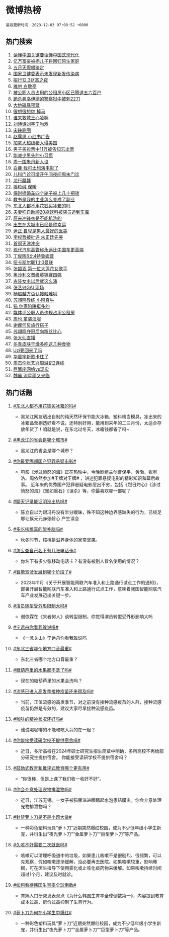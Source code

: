 # 微博热榜

`最后更新时间：2023-12-03 07:08:52 +0800`

## 热门搜索

1. [读懂中国关键要读懂中国式现代化](https://m.weibo.cn/search?containerid=100103type%3D1%26t%3D10%26q%3D%23%E8%AF%BB%E6%87%82%E4%B8%AD%E5%9B%BD%E5%85%B3%E9%94%AE%E8%A6%81%E8%AF%BB%E6%87%82%E4%B8%AD%E5%9B%BD%E5%BC%8F%E7%8E%B0%E4%BB%A3%E5%8C%96%23&stream_entry_id=51&isnewpage=1&extparam=seat%3D1%26filter_type%3Drealtimehot%26cate%3D10103%26stream_entry_id%3D51%26dgr%3D0%26q%3D%2523%25E8%25AF%25BB%25E6%2587%2582%25E4%25B8%25AD%25E5%259B%25BD%25E5%2585%25B3%25E9%2594%25AE%25E8%25A6%2581%25E8%25AF%25BB%25E6%2587%2582%25E4%25B8%25AD%25E5%259B%25BD%25E5%25BC%258F%25E7%258E%25B0%25E4%25BB%25A3%25E5%258C%2596%2523%26c_type%3D51%26pos%3D0%26display_time%3D1701558531%26pre_seqid%3D1701558531039011544151)
1. [亿万富豪被拐儿子将回归原生家庭](https://m.weibo.cn/search?containerid=100103type%3D1%26t%3D10%26q%3D%23%E4%BA%BF%E4%B8%87%E5%AF%8C%E8%B1%AA%E8%A2%AB%E6%8B%90%E5%84%BF%E5%AD%90%E5%B0%86%E5%9B%9E%E5%BD%92%E5%8E%9F%E7%94%9F%E5%AE%B6%E5%BA%AD%23&stream_entry_id=31&isnewpage=1&extparam=seat%3D1%26lcate%3D5001%26realpos%3D1%26stream_entry_id%3D31%26dgr%3D0%26pos%3D0%26band_rank%3D1%26cate%3D5001%26filter_type%3Drealtimehot%26q%3D%2523%25E4%25BA%25BF%25E4%25B8%2587%25E5%25AF%258C%25E8%25B1%25AA%25E8%25A2%25AB%25E6%258B%2590%25E5%2584%25BF%25E5%25AD%2590%25E5%25B0%2586%25E5%259B%259E%25E5%25BD%2592%25E5%258E%259F%25E7%2594%259F%25E5%25AE%25B6%25E5%25BA%25AD%2523%26flag%3D2%26c_type%3D31%26display_time%3D1701558531%26pre_seqid%3D1701558531039011544151)
1. [五月天假唱鉴定](https://m.weibo.cn/search?containerid=100103type%3D1%26t%3D10%26q%3D%E4%BA%94%E6%9C%88%E5%A4%A9%E5%81%87%E5%94%B1%E9%89%B4%E5%AE%9A&stream_entry_id=31&isnewpage=1&extparam=seat%3D1%26lcate%3D5001%26realpos%3D2%26stream_entry_id%3D31%26dgr%3D0%26pos%3D1%26band_rank%3D2%26cate%3D5001%26filter_type%3Drealtimehot%26q%3D%25E4%25BA%2594%25E6%259C%2588%25E5%25A4%25A9%25E5%2581%2587%25E5%2594%25B1%25E9%2589%25B4%25E5%25AE%259A%26flag%3D2%26c_type%3D31%26display_time%3D1701558531%26pre_seqid%3D1701558531039011544151)
1. [国家卫健委表示未发现新发传染病](https://m.weibo.cn/search?containerid=100103type%3D1%26t%3D10%26q%3D%23%E5%9B%BD%E5%AE%B6%E5%8D%AB%E5%81%A5%E5%A7%94%E8%A1%A8%E7%A4%BA%E6%9C%AA%E5%8F%91%E7%8E%B0%E6%96%B0%E5%8F%91%E4%BC%A0%E6%9F%93%E7%97%85%23&stream_entry_id=31&isnewpage=1&extparam=seat%3D1%26lcate%3D5001%26realpos%3D3%26stream_entry_id%3D31%26dgr%3D0%26pos%3D2%26band_rank%3D3%26cate%3D5001%26filter_type%3Drealtimehot%26q%3D%2523%25E5%259B%25BD%25E5%25AE%25B6%25E5%258D%25AB%25E5%2581%25A5%25E5%25A7%2594%25E8%25A1%25A8%25E7%25A4%25BA%25E6%259C%25AA%25E5%258F%2591%25E7%258E%25B0%25E6%2596%25B0%25E5%258F%2591%25E4%25BC%25A0%25E6%259F%2593%25E7%2597%2585%2523%26flag%3D0%26c_type%3D31%26display_time%3D1701558531%26pre_seqid%3D1701558531039011544151)
1. [招行12.3财富之夜](https://m.weibo.cn/search?containerid=100103type%3D1%26t%3D10%26q%3D%23%E6%8B%9B%E8%A1%8C12.3%E8%B4%A2%E5%AF%8C%E4%B9%8B%E5%A4%9C%23&stream_entry_id=31&isnewpage=1&extparam=seat%3D1%26lcate%3D5001%26cate%3D5001%26stream_entry_id%3D31%26pos%3D3%26band_rank%3D4%26adid%3D213265%26is_ad_pos%3D1%26dgr%3D0%26q%3D%2523%25E6%258B%259B%25E8%25A1%258C12.3%25E8%25B4%25A2%25E5%25AF%258C%25E4%25B9%258B%25E5%25A4%259C%2523%26filter_type%3Drealtimehot%26c_type%3D31%26topic_ad%3D1%26display_time%3D1701558531%26pre_seqid%3D1701558531039011544151)
1. [难哄 白敬亭](https://m.weibo.cn/search?containerid=100103type%3D1%26t%3D10%26q%3D%E9%9A%BE%E5%93%84+%E7%99%BD%E6%95%AC%E4%BA%AD&stream_entry_id=31&isnewpage=1&extparam=seat%3D1%26lcate%3D5001%26realpos%3D4%26stream_entry_id%3D31%26dgr%3D0%26pos%3D4%26band_rank%3D4%26cate%3D5001%26filter_type%3Drealtimehot%26q%3D%25E9%259A%25BE%25E5%2593%2584%2520%25E7%2599%25BD%25E6%2595%25AC%25E4%25BA%25AD%26flag%3D2%26c_type%3D31%26display_time%3D1701558531%26pre_seqid%3D1701558531039011544151)
1. [被公职人员占用的公租房小区已腾退五六百户](https://m.weibo.cn/search?containerid=100103type%3D1%26t%3D10%26q%3D%23%E8%A2%AB%E5%85%AC%E8%81%8C%E4%BA%BA%E5%91%98%E5%8D%A0%E7%94%A8%E7%9A%84%E5%85%AC%E7%A7%9F%E6%88%BF%E5%B0%8F%E5%8C%BA%E5%B7%B2%E8%85%BE%E9%80%80%E4%BA%94%E5%85%AD%E7%99%BE%E6%88%B7%23&stream_entry_id=31&isnewpage=1&extparam=seat%3D1%26lcate%3D5001%26realpos%3D5%26stream_entry_id%3D31%26dgr%3D0%26pos%3D5%26band_rank%3D5%26cate%3D5001%26filter_type%3Drealtimehot%26q%3D%2523%25E8%25A2%25AB%25E5%2585%25AC%25E8%2581%258C%25E4%25BA%25BA%25E5%2591%2598%25E5%258D%25A0%25E7%2594%25A8%25E7%259A%2584%25E5%2585%25AC%25E7%25A7%259F%25E6%2588%25BF%25E5%25B0%258F%25E5%258C%25BA%25E5%25B7%25B2%25E8%2585%25BE%25E9%2580%2580%25E4%25BA%2594%25E5%2585%25AD%25E7%2599%25BE%25E6%2588%25B7%2523%26flag%3D2%26c_type%3D31%26display_time%3D1701558531%26pre_seqid%3D1701558531039011544151)
1. [跪杀弗洛伊德的警察狱中被刺22刀](https://m.weibo.cn/search?containerid=100103type%3D1%26t%3D10%26q%3D%23%E8%B7%AA%E6%9D%80%E5%BC%97%E6%B4%9B%E4%BC%8A%E5%BE%B7%E7%9A%84%E8%AD%A6%E5%AF%9F%E7%8B%B1%E4%B8%AD%E8%A2%AB%E5%88%BA22%E5%88%80%23&stream_entry_id=31&isnewpage=1&extparam=seat%3D1%26lcate%3D5001%26realpos%3D6%26stream_entry_id%3D31%26dgr%3D0%26pos%3D6%26band_rank%3D6%26cate%3D5001%26filter_type%3Drealtimehot%26q%3D%2523%25E8%25B7%25AA%25E6%259D%2580%25E5%25BC%2597%25E6%25B4%259B%25E4%25BC%258A%25E5%25BE%25B7%25E7%259A%2584%25E8%25AD%25A6%25E5%25AF%259F%25E7%258B%25B1%25E4%25B8%25AD%25E8%25A2%25AB%25E5%2588%25BA22%25E5%2588%2580%2523%26flag%3D2%26c_type%3D31%26display_time%3D1701558531%26pre_seqid%3D1701558531039011544151)
1. [大地磁暴预警](https://m.weibo.cn/search?containerid=100103type%3D1%26t%3D10%26q%3D%23%E5%A4%A7%E5%9C%B0%E7%A3%81%E6%9A%B4%E9%A2%84%E8%AD%A6%23&stream_entry_id=31&isnewpage=1&extparam=seat%3D1%26lcate%3D5001%26realpos%3D7%26stream_entry_id%3D31%26dgr%3D0%26pos%3D7%26band_rank%3D7%26cate%3D5001%26filter_type%3Drealtimehot%26q%3D%2523%25E5%25A4%25A7%25E5%259C%25B0%25E7%25A3%2581%25E6%259A%25B4%25E9%25A2%2584%25E8%25AD%25A6%2523%26flag%3D0%26c_type%3D31%26display_time%3D1701558531%26pre_seqid%3D1701558531039011544151)
1. [很想很想你 掉马](https://m.weibo.cn/search?containerid=100103type%3D1%26t%3D10%26q%3D%E5%BE%88%E6%83%B3%E5%BE%88%E6%83%B3%E4%BD%A0+%E6%8E%89%E9%A9%AC&stream_entry_id=31&isnewpage=1&extparam=seat%3D1%26lcate%3D5001%26realpos%3D8%26stream_entry_id%3D31%26dgr%3D0%26pos%3D8%26band_rank%3D8%26cate%3D5001%26filter_type%3Drealtimehot%26q%3D%25E5%25BE%2588%25E6%2583%25B3%25E5%25BE%2588%25E6%2583%25B3%25E4%25BD%25A0%2520%25E6%258E%2589%25E9%25A9%25AC%26flag%3D0%26c_type%3D31%26display_time%3D1701558531%26pre_seqid%3D1701558531039011544151)
1. [谁来救救王心凌啊](https://m.weibo.cn/search?containerid=100103type%3D1%26t%3D10%26q%3D%E8%B0%81%E6%9D%A5%E6%95%91%E6%95%91%E7%8E%8B%E5%BF%83%E5%87%8C%E5%95%8A&stream_entry_id=31&isnewpage=1&extparam=seat%3D1%26lcate%3D5001%26realpos%3D9%26stream_entry_id%3D31%26dgr%3D0%26pos%3D9%26band_rank%3D9%26cate%3D5001%26filter_type%3Drealtimehot%26q%3D%25E8%25B0%2581%25E6%259D%25A5%25E6%2595%2591%25E6%2595%2591%25E7%258E%258B%25E5%25BF%2583%25E5%2587%258C%25E5%2595%258A%26flag%3D0%26c_type%3D31%26display_time%3D1701558531%26pre_seqid%3D1701558531039011544151)
1. [刘诗诗刘宇宁吻戏](https://m.weibo.cn/search?containerid=100103type%3D1%26t%3D10%26q%3D%E5%88%98%E8%AF%97%E8%AF%97%E5%88%98%E5%AE%87%E5%AE%81%E5%90%BB%E6%88%8F&stream_entry_id=31&isnewpage=1&extparam=seat%3D1%26lcate%3D5001%26realpos%3D10%26stream_entry_id%3D31%26dgr%3D0%26pos%3D10%26band_rank%3D10%26cate%3D5001%26filter_type%3Drealtimehot%26q%3D%25E5%2588%2598%25E8%25AF%2597%25E8%25AF%2597%25E5%2588%2598%25E5%25AE%2587%25E5%25AE%2581%25E5%2590%25BB%25E6%2588%258F%26flag%3D0%26c_type%3D31%26display_time%3D1701558531%26pre_seqid%3D1701558531039011544151)
1. [宋轶删图](https://m.weibo.cn/search?containerid=100103type%3D1%26t%3D10%26q%3D%23%E5%AE%8B%E8%BD%B6%E5%88%A0%E5%9B%BE%23&stream_entry_id=31&isnewpage=1&extparam=seat%3D1%26lcate%3D5001%26realpos%3D11%26stream_entry_id%3D31%26dgr%3D0%26pos%3D11%26band_rank%3D11%26cate%3D5001%26filter_type%3Drealtimehot%26q%3D%2523%25E5%25AE%258B%25E8%25BD%25B6%25E5%2588%25A0%25E5%259B%25BE%2523%26flag%3D2%26c_type%3D31%26display_time%3D1701558531%26pre_seqid%3D1701558531039011544151)
1. [赵露思 小红书广告](https://m.weibo.cn/search?containerid=100103type%3D1%26t%3D10%26q%3D%E8%B5%B5%E9%9C%B2%E6%80%9D+%E5%B0%8F%E7%BA%A2%E4%B9%A6%E5%B9%BF%E5%91%8A&stream_entry_id=31&isnewpage=1&extparam=seat%3D1%26lcate%3D5001%26realpos%3D12%26stream_entry_id%3D31%26dgr%3D0%26pos%3D12%26band_rank%3D12%26cate%3D5001%26filter_type%3Drealtimehot%26q%3D%25E8%25B5%25B5%25E9%259C%25B2%25E6%2580%259D%2520%25E5%25B0%258F%25E7%25BA%25A2%25E4%25B9%25A6%25E5%25B9%25BF%25E5%2591%258A%26flag%3D0%26c_type%3D31%26display_time%3D1701558531%26pre_seqid%3D1701558531039011544151)
1. [加拿大超级猪入侵美国](https://m.weibo.cn/search?containerid=100103type%3D1%26t%3D10%26q%3D%23%E5%8A%A0%E6%8B%BF%E5%A4%A7%E8%B6%85%E7%BA%A7%E7%8C%AA%E5%85%A5%E4%BE%B5%E7%BE%8E%E5%9B%BD%23&stream_entry_id=31&isnewpage=1&extparam=seat%3D1%26lcate%3D5001%26realpos%3D13%26stream_entry_id%3D31%26dgr%3D0%26pos%3D13%26band_rank%3D13%26cate%3D5001%26filter_type%3Drealtimehot%26q%3D%2523%25E5%258A%25A0%25E6%258B%25BF%25E5%25A4%25A7%25E8%25B6%2585%25E7%25BA%25A7%25E7%258C%25AA%25E5%2585%25A5%25E4%25BE%25B5%25E7%25BE%258E%25E5%259B%25BD%2523%26flag%3D0%26c_type%3D31%26display_time%3D1701558531%26pre_seqid%3D1701558531039011544151)
1. [男子买彩票中11万被告知忘出票](https://m.weibo.cn/search?containerid=100103type%3D1%26t%3D10%26q%3D%23%E7%94%B7%E5%AD%90%E4%B9%B0%E5%BD%A9%E7%A5%A8%E4%B8%AD11%E4%B8%87%E8%A2%AB%E5%91%8A%E7%9F%A5%E5%BF%98%E5%87%BA%E7%A5%A8%23&stream_entry_id=31&isnewpage=1&extparam=seat%3D1%26lcate%3D5001%26realpos%3D14%26stream_entry_id%3D31%26dgr%3D0%26pos%3D14%26band_rank%3D14%26cate%3D5001%26filter_type%3Drealtimehot%26q%3D%2523%25E7%2594%25B7%25E5%25AD%2590%25E4%25B9%25B0%25E5%25BD%25A9%25E7%25A5%25A8%25E4%25B8%25AD11%25E4%25B8%2587%25E8%25A2%25AB%25E5%2591%258A%25E7%259F%25A5%25E5%25BF%2598%25E5%2587%25BA%25E7%25A5%25A8%2523%26flag%3D0%26c_type%3D31%26display_time%3D1701558531%26pre_seqid%3D1701558531039011544151)
1. [能减少黑头的小习惯](https://m.weibo.cn/search?containerid=100103type%3D1%26t%3D10%26q%3D%E8%83%BD%E5%87%8F%E5%B0%91%E9%BB%91%E5%A4%B4%E7%9A%84%E5%B0%8F%E4%B9%A0%E6%83%AF&stream_entry_id=31&isnewpage=1&extparam=seat%3D1%26lcate%3D5001%26realpos%3D15%26stream_entry_id%3D31%26dgr%3D0%26pos%3D15%26band_rank%3D15%26cate%3D5001%26filter_type%3Drealtimehot%26q%3D%25E8%2583%25BD%25E5%2587%258F%25E5%25B0%2591%25E9%25BB%2591%25E5%25A4%25B4%25E7%259A%2584%25E5%25B0%258F%25E4%25B9%25A0%25E6%2583%25AF%26flag%3D0%26c_type%3D31%26display_time%3D1701558531%26pre_seqid%3D1701558531039011544151)
1. [周一围朱丹新人设](https://m.weibo.cn/search?containerid=100103type%3D1%26t%3D10%26q%3D%E5%91%A8%E4%B8%80%E5%9B%B4%E6%9C%B1%E4%B8%B9%E6%96%B0%E4%BA%BA%E8%AE%BE&stream_entry_id=31&isnewpage=1&extparam=seat%3D1%26lcate%3D5001%26realpos%3D16%26stream_entry_id%3D31%26dgr%3D0%26pos%3D16%26band_rank%3D16%26cate%3D5001%26filter_type%3Drealtimehot%26q%3D%25E5%2591%25A8%25E4%25B8%2580%25E5%259B%25B4%25E6%259C%25B1%25E4%25B8%25B9%25E6%2596%25B0%25E4%25BA%25BA%25E8%25AE%25BE%26flag%3D0%26c_type%3D31%26display_time%3D1701558531%26pre_seqid%3D1701558531039011544151)
1. [白鹿 我可太想演电影了](https://m.weibo.cn/search?containerid=100103type%3D1%26t%3D10%26q%3D%E7%99%BD%E9%B9%BF+%E6%88%91%E5%8F%AF%E5%A4%AA%E6%83%B3%E6%BC%94%E7%94%B5%E5%BD%B1%E4%BA%86&stream_entry_id=31&isnewpage=1&extparam=seat%3D1%26lcate%3D5001%26realpos%3D17%26stream_entry_id%3D31%26dgr%3D0%26pos%3D17%26band_rank%3D17%26cate%3D5001%26filter_type%3Drealtimehot%26q%3D%25E7%2599%25BD%25E9%25B9%25BF%2520%25E6%2588%2591%25E5%258F%25AF%25E5%25A4%25AA%25E6%2583%25B3%25E6%25BC%2594%25E7%2594%25B5%25E5%25BD%25B1%25E4%25BA%2586%26flag%3D0%26c_type%3D31%26display_time%3D1701558531%26pre_seqid%3D1701558531039011544151)
1. [儿科门诊可增开午间夜间周末门诊](https://m.weibo.cn/search?containerid=100103type%3D1%26t%3D10%26q%3D%23%E5%84%BF%E7%A7%91%E9%97%A8%E8%AF%8A%E5%8F%AF%E5%A2%9E%E5%BC%80%E5%8D%88%E9%97%B4%E5%A4%9C%E9%97%B4%E5%91%A8%E6%9C%AB%E9%97%A8%E8%AF%8A%23&stream_entry_id=31&isnewpage=1&extparam=seat%3D1%26lcate%3D5001%26realpos%3D18%26stream_entry_id%3D31%26dgr%3D0%26pos%3D18%26band_rank%3D18%26cate%3D5001%26filter_type%3Drealtimehot%26q%3D%2523%25E5%2584%25BF%25E7%25A7%2591%25E9%2597%25A8%25E8%25AF%258A%25E5%258F%25AF%25E5%25A2%259E%25E5%25BC%2580%25E5%258D%2588%25E9%2597%25B4%25E5%25A4%259C%25E9%2597%25B4%25E5%2591%25A8%25E6%259C%25AB%25E9%2597%25A8%25E8%25AF%258A%2523%26flag%3D0%26c_type%3D31%26display_time%3D1701558531%26pre_seqid%3D1701558531039011544151)
1. [龙行龘龘](https://m.weibo.cn/search?containerid=100103type%3D1%26t%3D10%26q%3D%23%E9%BE%99%E8%A1%8C%E9%BE%98%E9%BE%98%23&stream_entry_id=31&isnewpage=1&extparam=seat%3D1%26lcate%3D5001%26realpos%3D19%26stream_entry_id%3D31%26dgr%3D0%26pos%3D19%26band_rank%3D19%26cate%3D5001%26filter_type%3Drealtimehot%26q%3D%2523%25E9%25BE%2599%25E8%25A1%258C%25E9%25BE%2598%25E9%25BE%2598%2523%26flag%3D0%26c_type%3D31%26display_time%3D1701558531%26pre_seqid%3D1701558531039011544151)
1. [摇粒绒 保暖](https://m.weibo.cn/search?containerid=100103type%3D1%26t%3D10%26q%3D%E6%91%87%E7%B2%92%E7%BB%92+%E4%BF%9D%E6%9A%96&stream_entry_id=31&isnewpage=1&extparam=seat%3D1%26lcate%3D5001%26realpos%3D20%26stream_entry_id%3D31%26dgr%3D0%26pos%3D20%26band_rank%3D20%26cate%3D5001%26filter_type%3Drealtimehot%26q%3D%25E6%2591%2587%25E7%25B2%2592%25E7%25BB%2592%2520%25E4%25BF%259D%25E6%259A%2596%26flag%3D0%26c_type%3D31%26display_time%3D1701558531%26pre_seqid%3D1701558531039011544151)
1. [保时捷婚车四个轮子被上几十把锁](https://m.weibo.cn/search?containerid=100103type%3D1%26t%3D10%26q%3D%23%E4%BF%9D%E6%97%B6%E6%8D%B7%E5%A9%9A%E8%BD%A6%E5%9B%9B%E4%B8%AA%E8%BD%AE%E5%AD%90%E8%A2%AB%E4%B8%8A%E5%87%A0%E5%8D%81%E6%8A%8A%E9%94%81%23&stream_entry_id=31&isnewpage=1&extparam=seat%3D1%26lcate%3D5001%26realpos%3D21%26stream_entry_id%3D31%26dgr%3D0%26pos%3D21%26band_rank%3D21%26cate%3D5001%26filter_type%3Drealtimehot%26q%3D%2523%25E4%25BF%259D%25E6%2597%25B6%25E6%258D%25B7%25E5%25A9%259A%25E8%25BD%25A6%25E5%259B%259B%25E4%25B8%25AA%25E8%25BD%25AE%25E5%25AD%2590%25E8%25A2%25AB%25E4%25B8%258A%25E5%2587%25A0%25E5%258D%2581%25E6%258A%258A%25E9%2594%2581%2523%26flag%3D0%26c_type%3D31%26display_time%3D1701558531%26pre_seqid%3D1701558531039011544151)
1. [教书是我的主业怎么变成了副业](https://m.weibo.cn/search?containerid=100103type%3D1%26t%3D10%26q%3D%23%E6%95%99%E4%B9%A6%E6%98%AF%E6%88%91%E7%9A%84%E4%B8%BB%E4%B8%9A%E6%80%8E%E4%B9%88%E5%8F%98%E6%88%90%E4%BA%86%E5%89%AF%E4%B8%9A%23&stream_entry_id=31&isnewpage=1&extparam=seat%3D1%26lcate%3D5001%26realpos%3D22%26stream_entry_id%3D31%26dgr%3D0%26pos%3D22%26band_rank%3D22%26cate%3D5001%26filter_type%3Drealtimehot%26q%3D%2523%25E6%2595%2599%25E4%25B9%25A6%25E6%2598%25AF%25E6%2588%2591%25E7%259A%2584%25E4%25B8%25BB%25E4%25B8%259A%25E6%2580%258E%25E4%25B9%2588%25E5%258F%2598%25E6%2588%2590%25E4%25BA%2586%25E5%2589%25AF%25E4%25B8%259A%2523%26flag%3D0%26c_type%3D31%26display_time%3D1701558531%26pre_seqid%3D1701558531039011544151)
1. [东北人都不用花钱买冰箱的吗](https://m.weibo.cn/search?containerid=100103type%3D1%26t%3D10%26q%3D%23%E4%B8%9C%E5%8C%97%E4%BA%BA%E9%83%BD%E4%B8%8D%E7%94%A8%E8%8A%B1%E9%92%B1%E4%B9%B0%E5%86%B0%E7%AE%B1%E7%9A%84%E5%90%97%23&stream_entry_id=31&isnewpage=1&extparam=seat%3D1%26lcate%3D5001%26realpos%3D23%26stream_entry_id%3D31%26dgr%3D0%26pos%3D23%26band_rank%3D23%26cate%3D5001%26filter_type%3Drealtimehot%26q%3D%2523%25E4%25B8%259C%25E5%258C%2597%25E4%25BA%25BA%25E9%2583%25BD%25E4%25B8%258D%25E7%2594%25A8%25E8%258A%25B1%25E9%2592%25B1%25E4%25B9%25B0%25E5%2586%25B0%25E7%25AE%25B1%25E7%259A%2584%25E5%2590%2597%2523%26flag%3D32768%26c_type%3D31%26display_time%3D1701558531%26pre_seqid%3D1701558531039011544151)
1. [夫妻吃自助顺20瓶饮料被店员追到车库](https://m.weibo.cn/search?containerid=100103type%3D1%26t%3D10%26q%3D%23%E5%A4%AB%E5%A6%BB%E5%90%83%E8%87%AA%E5%8A%A9%E9%A1%BA20%E7%93%B6%E9%A5%AE%E6%96%99%E8%A2%AB%E5%BA%97%E5%91%98%E8%BF%BD%E5%88%B0%E8%BD%A6%E5%BA%93%23&stream_entry_id=31&isnewpage=1&extparam=seat%3D1%26lcate%3D5001%26realpos%3D24%26stream_entry_id%3D31%26dgr%3D0%26pos%3D24%26band_rank%3D24%26cate%3D5001%26filter_type%3Drealtimehot%26q%3D%2523%25E5%25A4%25AB%25E5%25A6%25BB%25E5%2590%2583%25E8%2587%25AA%25E5%258A%25A9%25E9%25A1%25BA20%25E7%2593%25B6%25E9%25A5%25AE%25E6%2596%2599%25E8%25A2%25AB%25E5%25BA%2597%25E5%2591%2598%25E8%25BF%25BD%25E5%2588%25B0%25E8%25BD%25A6%25E5%25BA%2593%2523%26flag%3D0%26c_type%3D31%26display_time%3D1701558531%26pre_seqid%3D1701558531039011544151)
1. [原来冲锋衣是不能机洗的](https://m.weibo.cn/search?containerid=100103type%3D1%26t%3D10%26q%3D%23%E5%8E%9F%E6%9D%A5%E5%86%B2%E9%94%8B%E8%A1%A3%E6%98%AF%E4%B8%8D%E8%83%BD%E6%9C%BA%E6%B4%97%E7%9A%84%23&stream_entry_id=31&isnewpage=1&extparam=seat%3D1%26lcate%3D5001%26realpos%3D25%26stream_entry_id%3D31%26dgr%3D0%26pos%3D25%26band_rank%3D25%26cate%3D5001%26filter_type%3Drealtimehot%26q%3D%2523%25E5%258E%259F%25E6%259D%25A5%25E5%2586%25B2%25E9%2594%258B%25E8%25A1%25A3%25E6%2598%25AF%25E4%25B8%258D%25E8%2583%25BD%25E6%259C%25BA%25E6%25B4%2597%25E7%259A%2584%2523%26flag%3D0%26c_type%3D31%26display_time%3D1701558531%26pre_seqid%3D1701558531039011544151)
1. [出生在大城市已经是种幸运](https://m.weibo.cn/search?containerid=100103type%3D1%26t%3D10%26q%3D%23%E5%87%BA%E7%94%9F%E5%9C%A8%E5%A4%A7%E5%9F%8E%E5%B8%82%E5%B7%B2%E7%BB%8F%E6%98%AF%E7%A7%8D%E5%B9%B8%E8%BF%90%23&stream_entry_id=31&isnewpage=1&extparam=seat%3D1%26lcate%3D5001%26realpos%3D26%26stream_entry_id%3D31%26dgr%3D0%26pos%3D26%26band_rank%3D26%26cate%3D5001%26filter_type%3Drealtimehot%26q%3D%2523%25E5%2587%25BA%25E7%2594%259F%25E5%259C%25A8%25E5%25A4%25A7%25E5%259F%258E%25E5%25B8%2582%25E5%25B7%25B2%25E7%25BB%258F%25E6%2598%25AF%25E7%25A7%258D%25E5%25B9%25B8%25E8%25BF%2590%2523%26flag%3D0%26c_type%3D31%26display_time%3D1701558531%26pre_seqid%3D1701558531039011544151)
1. [尹正 自卑是男人最好的医美](https://m.weibo.cn/search?containerid=100103type%3D1%26t%3D10%26q%3D%E5%B0%B9%E6%AD%A3+%E8%87%AA%E5%8D%91%E6%98%AF%E7%94%B7%E4%BA%BA%E6%9C%80%E5%A5%BD%E7%9A%84%E5%8C%BB%E7%BE%8E&stream_entry_id=31&isnewpage=1&extparam=seat%3D1%26lcate%3D5001%26realpos%3D27%26stream_entry_id%3D31%26dgr%3D0%26pos%3D27%26band_rank%3D27%26cate%3D5001%26filter_type%3Drealtimehot%26q%3D%25E5%25B0%25B9%25E6%25AD%25A3%2520%25E8%2587%25AA%25E5%258D%2591%25E6%2598%25AF%25E7%2594%25B7%25E4%25BA%25BA%25E6%259C%2580%25E5%25A5%25BD%25E7%259A%2584%25E5%258C%25BB%25E7%25BE%258E%26flag%3D0%26c_type%3D31%26display_time%3D1701558531%26pre_seqid%3D1701558531039011544151)
1. [李权哲被批评 朱正廷先哭](https://m.weibo.cn/search?containerid=100103type%3D1%26t%3D10%26q%3D%E6%9D%8E%E6%9D%83%E5%93%B2%E8%A2%AB%E6%89%B9%E8%AF%84+%E6%9C%B1%E6%AD%A3%E5%BB%B7%E5%85%88%E5%93%AD&stream_entry_id=31&isnewpage=1&extparam=seat%3D1%26lcate%3D5001%26realpos%3D28%26stream_entry_id%3D31%26dgr%3D0%26pos%3D28%26band_rank%3D28%26cate%3D5001%26filter_type%3Drealtimehot%26q%3D%25E6%259D%258E%25E6%259D%2583%25E5%2593%25B2%25E8%25A2%25AB%25E6%2589%25B9%25E8%25AF%2584%2520%25E6%259C%25B1%25E6%25AD%25A3%25E5%25BB%25B7%25E5%2585%2588%25E5%2593%25AD%26flag%3D0%26c_type%3D31%26display_time%3D1701558531%26pre_seqid%3D1701558531039011544151)
1. [首钢天津冲突](https://m.weibo.cn/search?containerid=100103type%3D1%26t%3D10%26q%3D%23%E9%A6%96%E9%92%A2%E5%A4%A9%E6%B4%A5%E5%86%B2%E7%AA%81%23&stream_entry_id=31&isnewpage=1&extparam=seat%3D1%26lcate%3D5001%26realpos%3D29%26stream_entry_id%3D31%26dgr%3D0%26pos%3D29%26band_rank%3D29%26cate%3D5001%26filter_type%3Drealtimehot%26q%3D%2523%25E9%25A6%2596%25E9%2592%25A2%25E5%25A4%25A9%25E6%25B4%25A5%25E5%2586%25B2%25E7%25AA%2581%2523%26flag%3D0%26c_type%3D31%26display_time%3D1701558531%26pre_seqid%3D1701558531039011544151)
1. [现代汽车高管称永远比中国车更高端](https://m.weibo.cn/search?containerid=100103type%3D1%26t%3D10%26q%3D%23%E7%8E%B0%E4%BB%A3%E6%B1%BD%E8%BD%A6%E9%AB%98%E7%AE%A1%E7%A7%B0%E6%B0%B8%E8%BF%9C%E6%AF%94%E4%B8%AD%E5%9B%BD%E8%BD%A6%E6%9B%B4%E9%AB%98%E7%AB%AF%23&stream_entry_id=31&isnewpage=1&extparam=seat%3D1%26lcate%3D5001%26realpos%3D30%26stream_entry_id%3D31%26dgr%3D0%26pos%3D30%26band_rank%3D30%26cate%3D5001%26filter_type%3Drealtimehot%26q%3D%2523%25E7%258E%25B0%25E4%25BB%25A3%25E6%25B1%25BD%25E8%25BD%25A6%25E9%25AB%2598%25E7%25AE%25A1%25E7%25A7%25B0%25E6%25B0%25B8%25E8%25BF%259C%25E6%25AF%2594%25E4%25B8%25AD%25E5%259B%25BD%25E8%25BD%25A6%25E6%259B%25B4%25E9%25AB%2598%25E7%25AB%25AF%2523%26flag%3D1%26c_type%3D31%26display_time%3D1701558531%26pre_seqid%3D1701558531039011544151)
1. [丁俊晖6比4特鲁姆普](https://m.weibo.cn/search?containerid=100103type%3D1%26t%3D10%26q%3D%23%E4%B8%81%E4%BF%8A%E6%99%966%E6%AF%944%E7%89%B9%E9%B2%81%E5%A7%86%E6%99%AE%23&stream_entry_id=31&isnewpage=1&extparam=seat%3D1%26lcate%3D5001%26realpos%3D31%26stream_entry_id%3D31%26dgr%3D0%26pos%3D31%26band_rank%3D31%26cate%3D5001%26filter_type%3Drealtimehot%26q%3D%2523%25E4%25B8%2581%25E4%25BF%258A%25E6%2599%25966%25E6%25AF%25944%25E7%2589%25B9%25E9%25B2%2581%25E5%25A7%2586%25E6%2599%25AE%2523%26flag%3D1%26c_type%3D31%26display_time%3D1701558531%26pre_seqid%3D1701558531039011544151)
1. [纽卡斯尔联1比0曼联](https://m.weibo.cn/search?containerid=100103type%3D1%26t%3D10%26q%3D%23%E7%BA%BD%E5%8D%A1%E6%96%AF%E5%B0%94%E8%81%941%E6%AF%940%E6%9B%BC%E8%81%94%23&stream_entry_id=31&isnewpage=1&extparam=seat%3D1%26lcate%3D5001%26realpos%3D32%26stream_entry_id%3D31%26dgr%3D0%26pos%3D32%26band_rank%3D32%26cate%3D5001%26filter_type%3Drealtimehot%26q%3D%2523%25E7%25BA%25BD%25E5%258D%25A1%25E6%2596%25AF%25E5%25B0%2594%25E8%2581%25941%25E6%25AF%25940%25E6%259B%25BC%25E8%2581%2594%2523%26flag%3D1%26c_type%3D31%26display_time%3D1701558531%26pre_seqid%3D1701558531039011544151)
1. [张韶涵 第一位大莲花女歌手](https://m.weibo.cn/search?containerid=100103type%3D1%26t%3D10%26q%3D%E5%BC%A0%E9%9F%B6%E6%B6%B5+%E7%AC%AC%E4%B8%80%E4%BD%8D%E5%A4%A7%E8%8E%B2%E8%8A%B1%E5%A5%B3%E6%AD%8C%E6%89%8B&stream_entry_id=31&isnewpage=1&extparam=seat%3D1%26lcate%3D5001%26realpos%3D33%26stream_entry_id%3D31%26dgr%3D0%26pos%3D33%26band_rank%3D33%26cate%3D5001%26filter_type%3Drealtimehot%26q%3D%25E5%25BC%25A0%25E9%259F%25B6%25E6%25B6%25B5%2520%25E7%25AC%25AC%25E4%25B8%2580%25E4%25BD%258D%25E5%25A4%25A7%25E8%258E%25B2%25E8%258A%25B1%25E5%25A5%25B3%25E6%25AD%258C%25E6%2589%258B%26flag%3D0%26c_type%3D31%26display_time%3D1701558531%26pre_seqid%3D1701558531039011544151)
1. [奥沙利文晋级英锦赛四强](https://m.weibo.cn/search?containerid=100103type%3D1%26t%3D10%26q%3D%23%E5%A5%A5%E6%B2%99%E5%88%A9%E6%96%87%E6%99%8B%E7%BA%A7%E8%8B%B1%E9%94%A6%E8%B5%9B%E5%9B%9B%E5%BC%BA%23&stream_entry_id=31&isnewpage=1&extparam=seat%3D1%26lcate%3D5001%26realpos%3D34%26stream_entry_id%3D31%26dgr%3D0%26pos%3D34%26band_rank%3D34%26cate%3D5001%26filter_type%3Drealtimehot%26q%3D%2523%25E5%25A5%25A5%25E6%25B2%2599%25E5%2588%25A9%25E6%2596%2587%25E6%2599%258B%25E7%25BA%25A7%25E8%258B%25B1%25E9%2594%25A6%25E8%25B5%259B%25E5%259B%259B%25E5%25BC%25BA%2523%26flag%3D1%26c_type%3D31%26display_time%3D1701558531%26pre_seqid%3D1701558531039011544151)
1. [古装女主以后就这么演](https://m.weibo.cn/search?containerid=100103type%3D1%26t%3D10%26q%3D%E5%8F%A4%E8%A3%85%E5%A5%B3%E4%B8%BB%E4%BB%A5%E5%90%8E%E5%B0%B1%E8%BF%99%E4%B9%88%E6%BC%94&stream_entry_id=31&isnewpage=1&extparam=seat%3D1%26lcate%3D5001%26realpos%3D35%26stream_entry_id%3D31%26dgr%3D0%26pos%3D35%26band_rank%3D35%26cate%3D5001%26filter_type%3Drealtimehot%26q%3D%25E5%258F%25A4%25E8%25A3%2585%25E5%25A5%25B3%25E4%25B8%25BB%25E4%25BB%25A5%25E5%2590%258E%25E5%25B0%25B1%25E8%25BF%2599%25E4%25B9%2588%25E6%25BC%2594%26flag%3D0%26c_type%3D31%26display_time%3D1701558531%26pre_seqid%3D1701558531039011544151)
1. [张艺兴GAI 现场](https://m.weibo.cn/search?containerid=100103type%3D1%26t%3D10%26q%3D%E5%BC%A0%E8%89%BA%E5%85%B4GAI+%E7%8E%B0%E5%9C%BA&stream_entry_id=31&isnewpage=1&extparam=seat%3D1%26lcate%3D5001%26realpos%3D36%26stream_entry_id%3D31%26dgr%3D0%26pos%3D36%26band_rank%3D36%26cate%3D5001%26filter_type%3Drealtimehot%26q%3D%25E5%25BC%25A0%25E8%2589%25BA%25E5%2585%25B4GAI%2520%25E7%258E%25B0%25E5%259C%25BA%26flag%3D0%26c_type%3D31%26display_time%3D1701558531%26pre_seqid%3D1701558531039011544151)
1. [杨超越方否认接触难哄](https://m.weibo.cn/search?containerid=100103type%3D1%26t%3D10%26q%3D%23%E6%9D%A8%E8%B6%85%E8%B6%8A%E6%96%B9%E5%90%A6%E8%AE%A4%E6%8E%A5%E8%A7%A6%E9%9A%BE%E5%93%84%23&stream_entry_id=31&isnewpage=1&extparam=seat%3D1%26lcate%3D5001%26realpos%3D37%26stream_entry_id%3D31%26dgr%3D0%26pos%3D37%26band_rank%3D37%26cate%3D5001%26filter_type%3Drealtimehot%26q%3D%2523%25E6%259D%25A8%25E8%25B6%2585%25E8%25B6%258A%25E6%2596%25B9%25E5%2590%25A6%25E8%25AE%25A4%25E6%258E%25A5%25E8%25A7%25A6%25E9%259A%25BE%25E5%2593%2584%2523%26flag%3D0%26c_type%3D31%26display_time%3D1701558531%26pre_seqid%3D1701558531039011544151)
1. [苏翊鸣教练 小鸣真牛](https://m.weibo.cn/search?containerid=100103type%3D1%26t%3D10%26q%3D%E8%8B%8F%E7%BF%8A%E9%B8%A3%E6%95%99%E7%BB%83+%E5%B0%8F%E9%B8%A3%E7%9C%9F%E7%89%9B&stream_entry_id=31&isnewpage=1&extparam=seat%3D1%26lcate%3D5001%26realpos%3D38%26stream_entry_id%3D31%26dgr%3D0%26pos%3D38%26band_rank%3D38%26cate%3D5001%26filter_type%3Drealtimehot%26q%3D%25E8%258B%258F%25E7%25BF%258A%25E9%25B8%25A3%25E6%2595%2599%25E7%25BB%2583%2520%25E5%25B0%258F%25E9%25B8%25A3%25E7%259C%259F%25E7%2589%259B%26flag%3D0%26c_type%3D31%26display_time%3D1701558531%26pre_seqid%3D1701558531039011544151)
1. [猫 你家陷阱挺多的](https://m.weibo.cn/search?containerid=100103type%3D1%26t%3D10%26q%3D%E7%8C%AB+%E4%BD%A0%E5%AE%B6%E9%99%B7%E9%98%B1%E6%8C%BA%E5%A4%9A%E7%9A%84&stream_entry_id=31&isnewpage=1&extparam=seat%3D1%26lcate%3D5001%26realpos%3D39%26stream_entry_id%3D31%26dgr%3D0%26pos%3D39%26band_rank%3D39%26cate%3D5001%26filter_type%3Drealtimehot%26q%3D%25E7%258C%25AB%2520%25E4%25BD%25A0%25E5%25AE%25B6%25E9%2599%25B7%25E9%2598%25B1%25E6%258C%25BA%25E5%25A4%259A%25E7%259A%2584%26flag%3D0%26c_type%3D31%26display_time%3D1701558531%26pre_seqid%3D1701558531039011544151)
1. [媒体评公职人员违规占用公租房](https://m.weibo.cn/search?containerid=100103type%3D1%26t%3D10%26q%3D%23%E5%AA%92%E4%BD%93%E8%AF%84%E5%85%AC%E8%81%8C%E4%BA%BA%E5%91%98%E8%BF%9D%E8%A7%84%E5%8D%A0%E7%94%A8%E5%85%AC%E7%A7%9F%E6%88%BF%23&stream_entry_id=31&isnewpage=1&extparam=seat%3D1%26lcate%3D5001%26realpos%3D40%26stream_entry_id%3D31%26dgr%3D0%26pos%3D40%26band_rank%3D40%26cate%3D5001%26filter_type%3Drealtimehot%26q%3D%2523%25E5%25AA%2592%25E4%25BD%2593%25E8%25AF%2584%25E5%2585%25AC%25E8%2581%258C%25E4%25BA%25BA%25E5%2591%2598%25E8%25BF%259D%25E8%25A7%2584%25E5%258D%25A0%25E7%2594%25A8%25E5%2585%25AC%25E7%25A7%259F%25E6%2588%25BF%2523%26flag%3D0%26c_type%3D31%26display_time%3D1701558531%26pre_seqid%3D1701558531039011544151)
1. [周也 童装汉服](https://m.weibo.cn/search?containerid=100103type%3D1%26t%3D10%26q%3D%E5%91%A8%E4%B9%9F+%E7%AB%A5%E8%A3%85%E6%B1%89%E6%9C%8D&stream_entry_id=31&isnewpage=1&extparam=seat%3D1%26lcate%3D5001%26realpos%3D41%26stream_entry_id%3D31%26dgr%3D0%26pos%3D41%26band_rank%3D41%26cate%3D5001%26filter_type%3Drealtimehot%26q%3D%25E5%2591%25A8%25E4%25B9%259F%2520%25E7%25AB%25A5%25E8%25A3%2585%25E6%25B1%2589%25E6%259C%258D%26flag%3D0%26c_type%3D31%26display_time%3D1701558531%26pre_seqid%3D1701558531039011544151)
1. [谢娜何炅旅行搭子](https://m.weibo.cn/search?containerid=100103type%3D1%26t%3D10%26q%3D%23%E8%B0%A2%E5%A8%9C%E4%BD%95%E7%82%85%E6%97%85%E8%A1%8C%E6%90%AD%E5%AD%90%23&stream_entry_id=31&isnewpage=1&extparam=seat%3D1%26lcate%3D5001%26realpos%3D42%26stream_entry_id%3D31%26dgr%3D0%26pos%3D42%26band_rank%3D42%26cate%3D5001%26filter_type%3Drealtimehot%26q%3D%2523%25E8%25B0%25A2%25E5%25A8%259C%25E4%25BD%2595%25E7%2582%2585%25E6%2597%2585%25E8%25A1%258C%25E6%2590%25AD%25E5%25AD%2590%2523%26flag%3D1%26c_type%3D31%26display_time%3D1701558531%26pre_seqid%3D1701558531039011544151)
1. [苏翊鸣夺冠后向粉丝比心](https://m.weibo.cn/search?containerid=100103type%3D1%26t%3D10%26q%3D%23%E8%8B%8F%E7%BF%8A%E9%B8%A3%E5%A4%BA%E5%86%A0%E5%90%8E%E5%90%91%E7%B2%89%E4%B8%9D%E6%AF%94%E5%BF%83%23&stream_entry_id=31&isnewpage=1&extparam=seat%3D1%26lcate%3D5001%26realpos%3D43%26stream_entry_id%3D31%26dgr%3D0%26pos%3D43%26band_rank%3D43%26cate%3D5001%26filter_type%3Drealtimehot%26q%3D%2523%25E8%258B%258F%25E7%25BF%258A%25E9%25B8%25A3%25E5%25A4%25BA%25E5%2586%25A0%25E5%2590%258E%25E5%2590%2591%25E7%25B2%2589%25E4%25B8%259D%25E6%25AF%2594%25E5%25BF%2583%2523%26flag%3D0%26c_type%3D31%26display_time%3D1701558531%26pre_seqid%3D1701558531039011544151)
1. [张大仙直播](https://m.weibo.cn/search?containerid=100103type%3D1%26t%3D10%26q%3D%E5%BC%A0%E5%A4%A7%E4%BB%99%E7%9B%B4%E6%92%AD&stream_entry_id=31&isnewpage=1&extparam=seat%3D1%26lcate%3D5001%26realpos%3D44%26stream_entry_id%3D31%26dgr%3D0%26pos%3D44%26band_rank%3D44%26cate%3D5001%26filter_type%3Drealtimehot%26q%3D%25E5%25BC%25A0%25E5%25A4%25A7%25E4%25BB%2599%25E7%259B%25B4%25E6%2592%25AD%26flag%3D0%26c_type%3D31%26display_time%3D1701558531%26pre_seqid%3D1701558531039011544151)
1. [冬季皮肤干燥多吃这几种食物](https://m.weibo.cn/search?containerid=100103type%3D1%26t%3D10%26q%3D%23%E5%86%AC%E5%AD%A3%E7%9A%AE%E8%82%A4%E5%B9%B2%E7%87%A5%E5%A4%9A%E5%90%83%E8%BF%99%E5%87%A0%E7%A7%8D%E9%A3%9F%E7%89%A9%23&stream_entry_id=31&isnewpage=1&extparam=seat%3D1%26lcate%3D5001%26realpos%3D45%26stream_entry_id%3D31%26dgr%3D0%26pos%3D45%26band_rank%3D45%26cate%3D5001%26filter_type%3Drealtimehot%26q%3D%2523%25E5%2586%25AC%25E5%25AD%25A3%25E7%259A%25AE%25E8%2582%25A4%25E5%25B9%25B2%25E7%2587%25A5%25E5%25A4%259A%25E5%2590%2583%25E8%25BF%2599%25E5%2587%25A0%25E7%25A7%258D%25E9%25A3%259F%25E7%2589%25A9%2523%26flag%3D0%26c_type%3D31%26display_time%3D1701558531%26pre_seqid%3D1701558531039011544151)
1. [Uzi要回来了吗](https://m.weibo.cn/search?containerid=100103type%3D1%26t%3D10%26q%3DUzi%E8%A6%81%E5%9B%9E%E6%9D%A5%E4%BA%86%E5%90%97&stream_entry_id=31&isnewpage=1&extparam=seat%3D1%26lcate%3D5001%26realpos%3D46%26stream_entry_id%3D31%26dgr%3D0%26pos%3D46%26band_rank%3D46%26cate%3D5001%26filter_type%3Drealtimehot%26q%3DUzi%25E8%25A6%2581%25E5%259B%259E%25E6%259D%25A5%25E4%25BA%2586%25E5%2590%2597%26flag%3D0%26c_type%3D31%26display_time%3D1701558531%26pre_seqid%3D1701558531039011544151)
1. [华晨宇新歌卡住了](https://m.weibo.cn/search?containerid=100103type%3D1%26t%3D10%26q%3D%23%E5%8D%8E%E6%99%A8%E5%AE%87%E6%96%B0%E6%AD%8C%E5%8D%A1%E4%BD%8F%E4%BA%86%23&stream_entry_id=31&isnewpage=1&extparam=seat%3D1%26lcate%3D5001%26realpos%3D47%26stream_entry_id%3D31%26dgr%3D0%26pos%3D47%26band_rank%3D47%26cate%3D5001%26filter_type%3Drealtimehot%26q%3D%2523%25E5%258D%258E%25E6%2599%25A8%25E5%25AE%2587%25E6%2596%25B0%25E6%25AD%258C%25E5%258D%25A1%25E4%25BD%258F%25E4%25BA%2586%2523%26flag%3D0%26c_type%3D31%26display_time%3D1701558531%26pre_seqid%3D1701558531039011544151)
1. [周杰伦张艺兴周游记2连线](https://m.weibo.cn/search?containerid=100103type%3D1%26t%3D10%26q%3D%23%E5%91%A8%E6%9D%B0%E4%BC%A6%E5%BC%A0%E8%89%BA%E5%85%B4%E5%91%A8%E6%B8%B8%E8%AE%B02%E8%BF%9E%E7%BA%BF%23&stream_entry_id=31&isnewpage=1&extparam=seat%3D1%26lcate%3D5001%26realpos%3D48%26stream_entry_id%3D31%26dgr%3D0%26pos%3D48%26band_rank%3D48%26cate%3D5001%26filter_type%3Drealtimehot%26q%3D%2523%25E5%2591%25A8%25E6%259D%25B0%25E4%25BC%25A6%25E5%25BC%25A0%25E8%2589%25BA%25E5%2585%25B4%25E5%2591%25A8%25E6%25B8%25B8%25E8%25AE%25B02%25E8%25BF%259E%25E7%25BA%25BF%2523%26flag%3D0%26c_type%3D31%26display_time%3D1701558531%26pre_seqid%3D1701558531039011544151)
1. [巨蟹座网络vs现实](https://m.weibo.cn/search?containerid=100103type%3D1%26t%3D10%26q%3D%E5%B7%A8%E8%9F%B9%E5%BA%A7%E7%BD%91%E7%BB%9Cvs%E7%8E%B0%E5%AE%9E&stream_entry_id=31&isnewpage=1&extparam=seat%3D1%26lcate%3D5001%26realpos%3D49%26stream_entry_id%3D31%26dgr%3D0%26pos%3D49%26band_rank%3D49%26cate%3D5001%26filter_type%3Drealtimehot%26q%3D%25E5%25B7%25A8%25E8%259F%25B9%25E5%25BA%25A7%25E7%25BD%2591%25E7%25BB%259Cvs%25E7%258E%25B0%25E5%25AE%259E%26flag%3D0%26c_type%3D31%26display_time%3D1701558531%26pre_seqid%3D1701558531039011544151)
1. [魏晨 流星雨又来临](https://m.weibo.cn/search?containerid=100103type%3D1%26t%3D10%26q%3D%E9%AD%8F%E6%99%A8+%E6%B5%81%E6%98%9F%E9%9B%A8%E5%8F%88%E6%9D%A5%E4%B8%B4&stream_entry_id=31&isnewpage=1&extparam=seat%3D1%26lcate%3D5001%26realpos%3D50%26stream_entry_id%3D31%26dgr%3D0%26pos%3D50%26band_rank%3D50%26cate%3D5001%26filter_type%3Drealtimehot%26q%3D%25E9%25AD%258F%25E6%2599%25A8%2520%25E6%25B5%2581%25E6%2598%259F%25E9%259B%25A8%25E5%258F%2588%25E6%259D%25A5%25E4%25B8%25B4%26flag%3D0%26c_type%3D31%26display_time%3D1701558531%26pre_seqid%3D1701558531039011544151)

## 热门话题

1. [#东北人都不用花钱买冰箱的吗#](https://m.weibo.cn/search?containerid=231522type%3D1%26t%3D10%26q%3D%23%E4%B8%9C%E5%8C%97%E4%BA%BA%E9%83%BD%E4%B8%8D%E7%94%A8%E8%8A%B1%E9%92%B1%E4%B9%B0%E5%86%B0%E7%AE%B1%E7%9A%84%E5%90%97%23&stream_entry_id=128&isnewpage=1&extparam=seat%3D1%26lcate%3D5004%26c_type%3D128%26unitid%3D1701527871358%26pos%3D1-0-0%26cate%3D5004%26dgr%3D0%26display_time%3D1701558532%26pre_seqid%3D170155853280207365126)
    - 黑龙江网友晒出自制的纯天然环保节能大冰箱，塑料桶当模具，冻出来的冰箱晶莹剔透好看不说，还特别好用，能用到来年的二三月份，太适合存放年货了！咱就是说，在东北过冬天，冰箱钱都省了吗~

1. [#黑龙江的省会是哪个城市#](https://m.weibo.cn/search?containerid=231522type%3D1%26t%3D10%26q%3D%23%E9%BB%91%E9%BE%99%E6%B1%9F%E7%9A%84%E7%9C%81%E4%BC%9A%E6%98%AF%E5%93%AA%E4%B8%AA%E5%9F%8E%E5%B8%82%23&stream_entry_id=128&isnewpage=1&extparam=seat%3D1%26lcate%3D5004%26c_type%3D128%26unitid%3D1701535351401%26pos%3D1-0-1%26cate%3D5004%26dgr%3D0%26display_time%3D1701558532%26pre_seqid%3D170155853280207365126)
    - 黑龙江的省会是哪个城市？

1. [#你最爱哪部国产犯罪悬疑电影#](https://m.weibo.cn/search?containerid=231522type%3D1%26t%3D10%26q%3D%23%E4%BD%A0%E6%9C%80%E7%88%B1%E5%93%AA%E9%83%A8%E5%9B%BD%E4%BA%A7%E7%8A%AF%E7%BD%AA%E6%82%AC%E7%96%91%E7%94%B5%E5%BD%B1%23&stream_entry_id=128&isnewpage=1&extparam=seat%3D1%26lcate%3D5004%26c_type%3D128%26unitid%3D1701441859663%26pos%3D1-0-2%26cate%3D5004%26dgr%3D0%26display_time%3D1701558532%26pre_seqid%3D170155853280207365126)
    - 电影《涉过愤怒的海》正在热映中，今晚剧组主创曹保平、黄渤、张宥浩、周依然参加#王牌对王牌# ，讲述犯罪悬疑电影的精彩知识和幕后故事。
近年来的优秀国产犯罪悬疑电影层出不穷，包括《烈日灼心》《涉过愤怒的海》《坚如磐石》《误杀》等，你最喜欢哪一部呢？

1. [#聊天记录能证明没出轨吗#](https://m.weibo.cn/search?containerid=231522type%3D1%26t%3D10%26q%3D%23%E8%81%8A%E5%A4%A9%E8%AE%B0%E5%BD%95%E8%83%BD%E8%AF%81%E6%98%8E%E6%B2%A1%E5%87%BA%E8%BD%A8%E5%90%97%23&stream_entry_id=128&isnewpage=1&extparam=seat%3D1%26lcate%3D5004%26c_type%3D128%26unitid%3D1701415685859%26pos%3D1-0-3%26cate%3D5004%26dgr%3D0%26display_time%3D1701558532%26pre_seqid%3D170155853280207365126)
    - 陈立自以为跟冯丹没有半分暧昧，殊不知这种边界感缺失的行为，已经足够让侯元元@张龄心 产生误会

1. [#多吃核桃真的能补脑吗#](https://m.weibo.cn/search?containerid=231522type%3D1%26t%3D10%26q%3D%23%E5%A4%9A%E5%90%83%E6%A0%B8%E6%A1%83%E7%9C%9F%E7%9A%84%E8%83%BD%E8%A1%A5%E8%84%91%E5%90%97%23&stream_entry_id=128&isnewpage=1&extparam=seat%3D1%26lcate%3D5004%26c_type%3D128%26unitid%3D1701393477202%26pos%3D1-0-4%26cate%3D5004%26dgr%3D0%26display_time%3D1701558532%26pre_seqid%3D170155853280207365126)
    - 秋冬时节，核桃是滋养身体的家常坚果。

1. [#怎么查自己名下有几张电话卡#](https://m.weibo.cn/search?containerid=231522type%3D1%26t%3D10%26q%3D%23%E6%80%8E%E4%B9%88%E6%9F%A5%E8%87%AA%E5%B7%B1%E5%90%8D%E4%B8%8B%E6%9C%89%E5%87%A0%E5%BC%A0%E7%94%B5%E8%AF%9D%E5%8D%A1%23&stream_entry_id=128&isnewpage=1&extparam=seat%3D1%26lcate%3D5004%26c_type%3D128%26unitid%3D1701438242620%26pos%3D1-0-5%26cate%3D5004%26dgr%3D0%26display_time%3D1701558532%26pre_seqid%3D170155853280207365126)
    - 你名下有多少张移动电话卡？有没有被别人冒名使用的情况？

1. [#智能驾驶发展到哪个阶段了#](https://m.weibo.cn/search?containerid=231522type%3D1%26t%3D10%26q%3D%23%E6%99%BA%E8%83%BD%E9%A9%BE%E9%A9%B6%E5%8F%91%E5%B1%95%E5%88%B0%E5%93%AA%E4%B8%AA%E9%98%B6%E6%AE%B5%E4%BA%86%23&stream_entry_id=128&isnewpage=1&extparam=seat%3D1%26lcate%3D5004%26c_type%3D128%26unitid%3D1701428326327%26pos%3D1-0-6%26cate%3D5004%26dgr%3D0%26display_time%3D1701558532%26pre_seqid%3D170155853280207365126)
    - 2023年11月《关于开展智能网联汽车准入和上路通行试点工作的通知》，部署开展智能网联汽车准入和上路通行试点工作，意味着我国智能网联汽车产业发展迈出关键一步。

1. [#演员转型受外形限制大吗#](https://m.weibo.cn/search?containerid=231522type%3D1%26t%3D10%26q%3D%23%E6%BC%94%E5%91%98%E8%BD%AC%E5%9E%8B%E5%8F%97%E5%A4%96%E5%BD%A2%E9%99%90%E5%88%B6%E5%A4%A7%E5%90%97%23&stream_entry_id=128&isnewpage=1&extparam=seat%3D1%26lcate%3D5004%26c_type%3D128%26unitid%3D1701468454298%26pos%3D1-0-7%26cate%3D5004%26dgr%3D0%26display_time%3D1701558532%26pre_seqid%3D170155853280207365126)
    - 谢依霖在《来者何人》谈转型限制，你觉得演员转型受外形影响大吗

1. [#宁远舟你看我敢说吗#](https://m.weibo.cn/search?containerid=231522type%3D1%26t%3D10%26q%3D%23%E5%AE%81%E8%BF%9C%E8%88%9F%E4%BD%A0%E7%9C%8B%E6%88%91%E6%95%A2%E8%AF%B4%E5%90%97%23&stream_entry_id=128&isnewpage=1&extparam=seat%3D1%26lcate%3D5004%26c_type%3D128%26unitid%3D1701485000545%26pos%3D1-0-8%26cate%3D5004%26dgr%3D0%26display_time%3D1701558532%26pre_seqid%3D170155853280207365126)
    - 《一念关山》宁远舟你看我敢说吗

1. [#东北三省哪个地方口音最重#](https://m.weibo.cn/search?containerid=231522type%3D1%26t%3D10%26q%3D%23%E4%B8%9C%E5%8C%97%E4%B8%89%E7%9C%81%E5%93%AA%E4%B8%AA%E5%9C%B0%E6%96%B9%E5%8F%A3%E9%9F%B3%E6%9C%80%E9%87%8D%23&stream_entry_id=128&isnewpage=1&extparam=seat%3D1%26lcate%3D5004%26c_type%3D128%26unitid%3D1701487706730%26pos%3D1-0-9%26cate%3D5004%26dgr%3D0%26display_time%3D1701558532%26pre_seqid%3D170155853280207365126)
    - 东北三省哪个地方口音最重？

1. [#糖葫芦里的水果都不洗了吗#](https://m.weibo.cn/search?containerid=231522type%3D1%26t%3D10%26q%3D%23%E7%B3%96%E8%91%AB%E8%8A%A6%E9%87%8C%E7%9A%84%E6%B0%B4%E6%9E%9C%E9%83%BD%E4%B8%8D%E6%B4%97%E4%BA%86%E5%90%97%23&stream_entry_id=128&isnewpage=1&extparam=seat%3D1%26lcate%3D5004%26c_type%3D128%26unitid%3D1701493991749%26pos%3D1-0-10%26cate%3D5004%26dgr%3D0%26display_time%3D1701558532%26pre_seqid%3D170155853280207365126)
    - 现在的糖葫芦里的水果会洗吗？

1. [#流感已进入高发季接种疫苗还来得及吗#](https://m.weibo.cn/search?containerid=231522type%3D1%26t%3D10%26q%3D%23%E6%B5%81%E6%84%9F%E5%B7%B2%E8%BF%9B%E5%85%A5%E9%AB%98%E5%8F%91%E5%AD%A3%E6%8E%A5%E7%A7%8D%E7%96%AB%E8%8B%97%E8%BF%98%E6%9D%A5%E5%BE%97%E5%8F%8A%E5%90%97%23&stream_entry_id=128&isnewpage=1&extparam=seat%3D1%26lcate%3D5004%26c_type%3D128%26unitid%3D1701511386950%26pos%3D1-0-11%26cate%3D5004%26dgr%3D0%26display_time%3D1701558532%26pre_seqid%3D170155853280207365126)
    - 当前，正值流感的高发季节，对之前没有接种流感疫苗的人群，接种流感疫苗仍然是有效的，建议大家尽早接种流感疫苗。

1. [#咖啡的精神状况还好吗#](https://m.weibo.cn/search?containerid=231522type%3D1%26t%3D10%26q%3D%23%E5%92%96%E5%95%A1%E7%9A%84%E7%B2%BE%E7%A5%9E%E7%8A%B6%E5%86%B5%E8%BF%98%E5%A5%BD%E5%90%97%23&stream_entry_id=128&isnewpage=1&extparam=seat%3D1%26lcate%3D5004%26c_type%3D128%26unitid%3D1701402793752%26pos%3D1-0-12%26cate%3D5004%26dgr%3D0%26display_time%3D1701558532%26pre_seqid%3D170155853280207365126)
    - 谁说喝咖啡的不能和吃大蒜的在一起？

1. [#你能接受读研学校不提供宿舍吗#](https://m.weibo.cn/search?containerid=231522type%3D1%26t%3D10%26q%3D%23%E4%BD%A0%E8%83%BD%E6%8E%A5%E5%8F%97%E8%AF%BB%E7%A0%94%E5%AD%A6%E6%A0%A1%E4%B8%8D%E6%8F%90%E4%BE%9B%E5%AE%BF%E8%88%8D%E5%90%97%23&stream_entry_id=128&isnewpage=1&extparam=seat%3D1%26lcate%3D5004%26c_type%3D128%26unitid%3D1701406488444%26pos%3D1-0-13%26cate%3D5004%26dgr%3D0%26display_time%3D1701558532%26pre_seqid%3D170155853280207365126)
    - 近日，多所高校在2024年硕士研究生招生简章中明确，多所高校不再给部分研究生提供宿舍。 你能接受读研学校不提供宿舍吗？ ​

1. [#鼓励式教育和批评式教育哪个更有用#](https://m.weibo.cn/search?containerid=231522type%3D1%26t%3D10%26q%3D%23%E9%BC%93%E5%8A%B1%E5%BC%8F%E6%95%99%E8%82%B2%E5%92%8C%E6%89%B9%E8%AF%84%E5%BC%8F%E6%95%99%E8%82%B2%E5%93%AA%E4%B8%AA%E6%9B%B4%E6%9C%89%E7%94%A8%23&stream_entry_id=128&isnewpage=1&extparam=seat%3D1%26lcate%3D5004%26c_type%3D128%26unitid%3D1701420836202%26pos%3D1-0-14%26cate%3D5004%26dgr%3D0%26display_time%3D1701558532%26pre_seqid%3D170155853280207365126)
    - “你很棒，但是上课了我们收一收好不好”。

1. [#你会介意处理宠物排泄物吗#](https://m.weibo.cn/search?containerid=231522type%3D1%26t%3D10%26q%3D%23%E4%BD%A0%E4%BC%9A%E4%BB%8B%E6%84%8F%E5%A4%84%E7%90%86%E5%AE%A0%E7%89%A9%E6%8E%92%E6%B3%84%E7%89%A9%E5%90%97%23&stream_entry_id=128&isnewpage=1&extparam=seat%3D1%26lcate%3D5004%26c_type%3D128%26unitid%3D1701420839721%26pos%3D1-0-15%26cate%3D5004%26dgr%3D0%26display_time%3D1701558532%26pre_seqid%3D170155853280207365126)
    - 近日，江苏无锡。一女子被猫尿滋进眼睛起水泡患结膜炎。你会介意处理宠物排泄物吗？ ​

1. [#封禁萝卜刀是不是小题大做#](https://m.weibo.cn/search?containerid=231522type%3D1%26t%3D10%26q%3D%23%E5%B0%81%E7%A6%81%E8%90%9D%E5%8D%9C%E5%88%80%E6%98%AF%E4%B8%8D%E6%98%AF%E5%B0%8F%E9%A2%98%E5%A4%A7%E5%81%9A%23&stream_entry_id=128&isnewpage=1&extparam=seat%3D1%26lcate%3D5004%26c_type%3D128%26unitid%3D1701418730805%26pos%3D1-0-16%26cate%3D5004%26dgr%3D0%26display_time%3D1701558532%26pre_seqid%3D170155853280207365126)
    - 一种彩色塑料玩具“萝卜刀”近期突然爆红校园，成为不少低年级小学生新宠，并衍生出“夜光萝卜刀”“金属萝卜刀”“巨型萝卜刀”等产品。

1. [#久咳不好需要二次就医吗#](https://m.weibo.cn/search?containerid=231522type%3D1%26t%3D10%26q%3D%23%E4%B9%85%E5%92%B3%E4%B8%8D%E5%A5%BD%E9%9C%80%E8%A6%81%E4%BA%8C%E6%AC%A1%E5%B0%B1%E5%8C%BB%E5%90%97%23&stream_entry_id=128&isnewpage=1&extparam=seat%3D1%26lcate%3D5004%26c_type%3D128%26unitid%3D1701490377662%26pos%3D1-0-17%26cate%3D5004%26dgr%3D0%26display_time%3D1701558532%26pre_seqid%3D170155853280207365126)
    - 咳嗽可以清理呼吸道中的垃圾，如果患儿咳嗽不是很剧烈、很频繁，可以先观察，假如咳嗽逐渐缓解，没必要再去医院。如果咳嗽较重，影响睡眠，可在医生指导下使用雾化或止咳化痰药物来缓解。如果咳嗽持续时间超过1个月，建议及时就诊。

1. [#如何看待韩国生育率全球倒数#](https://m.weibo.cn/search?containerid=231522type%3D1%26t%3D10%26q%3D%23%E5%A6%82%E4%BD%95%E7%9C%8B%E5%BE%85%E9%9F%A9%E5%9B%BD%E7%94%9F%E8%82%B2%E7%8E%87%E5%85%A8%E7%90%83%E5%80%92%E6%95%B0%23&stream_entry_id=128&isnewpage=1&extparam=seat%3D1%26lcate%3D5004%26c_type%3D128%26unitid%3D1701434364193%26pos%3D1-0-18%26cate%3D5004%26dgr%3D0%26display_time%3D1701558532%26pre_seqid%3D170155853280207365126)
    - 育娲人口研究发表观点《为什么韩国生育率全球倒数第一》，内容提到教育成本过高、房价过高抑制了生育行为。

1. [#萝卜刀为何在小学生中爆红#](https://m.weibo.cn/search?containerid=231522type%3D1%26t%3D10%26q%3D%23%E8%90%9D%E5%8D%9C%E5%88%80%E4%B8%BA%E4%BD%95%E5%9C%A8%E5%B0%8F%E5%AD%A6%E7%94%9F%E4%B8%AD%E7%88%86%E7%BA%A2%23&stream_entry_id=128&isnewpage=1&extparam=seat%3D1%26lcate%3D5004%26c_type%3D128%26unitid%3D1701432549942%26pos%3D1-0-19%26cate%3D5004%26dgr%3D0%26display_time%3D1701558532%26pre_seqid%3D170155853280207365126)
    - 一种彩色塑料玩具“萝卜刀”近期突然爆红校园，成为不少低年级小学生新宠，并衍生出“夜光萝卜刀”“金属萝卜刀”“巨型萝卜刀”等产品。

